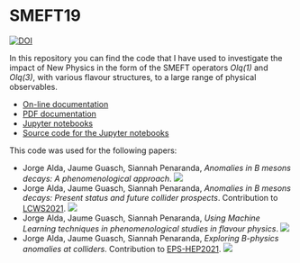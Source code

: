 # SMEFT19



[![DOI](https://zenodo.org/badge/DOI/10.5281/zenodo.5781796.svg)](https://doi.org/10.5281/zenodo.5781796)


In this repository you can find the code that I have used to investigate the impact of New Physics in the form of the
SMEFT operators *Olq(1)* and *Olq(3)*, with various flavour structures, to a large range of physical observables.

* [On-line documentation](https://jorge-alda.github.io/SMEFT19)
* [PDF documentation](https://raw.githubusercontent.com/Jorge-Alda/SMEFT19/gh-pages/SMEFT19.pdf)
* [Jupyter notebooks](https://jorge-alda.github.io/SMEFT19-notebooks/index.html)
* [Source code for the Jupyter notebooks](https://github.com/Jorge-Alda/SMEFT19-notebooks)

This code was used for the following papers:
* Jorge Alda, Jaume Guasch, Siannah Penaranda, *Anomalies in B mesons decays: A phenomenological approach*. [![](https://img.shields.io/badge/arXiv-2012.14799-00ff00)](https://arxiv.org/abs/2012.14799)
* Jorge Alda, Jaume Guasch, Siannah Penaranda, *Anomalies in B mesons decays: Present status and future collider prospects*. Contribution to [LCWS2021](https://www.slac.stanford.edu/econf/C2103151/). [![](https://img.shields.io/badge/arXiv-2105.05095-00ff00)](https://arxiv.org/abs/2105.05095)
* Jorge Alda, Jaume Guasch, Siannah Penaranda, *Using Machine Learning techniques in phenomenological studies in flavour physics*. [![](https://img.shields.io/badge/arXiv-2109.07405-00ff00)](https://arxiv.org/abs/2109.07405)
* Jorge Alda, Jaume Guasch, Siannah Penaranda, *Exploring B-physics anomalies at colliders*. Contribution to [EPS-HEP2021](https://www.eps-hep2021.eu/). [![](https://img.shields.io/badge/arXiv-2110.12240-00ff00)](https://arxiv.org/abs/2110.12240)
